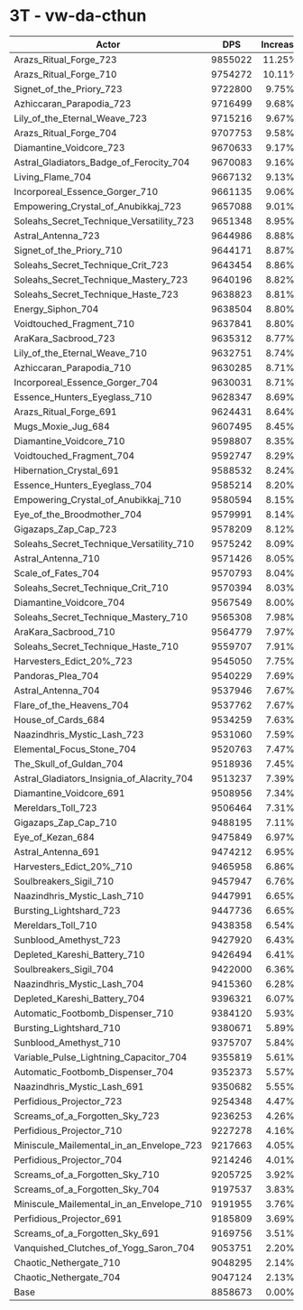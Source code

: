 # 3T - vw-da-cthun
| Actor | DPS | Increase |
|---|:---:|:---:|
|Arazs_Ritual_Forge_723|9855022|11.25%|
|Arazs_Ritual_Forge_710|9754272|10.11%|
|Signet_of_the_Priory_723|9722800|9.75%|
|Azhiccaran_Parapodia_723|9716499|9.68%|
|Lily_of_the_Eternal_Weave_723|9715216|9.67%|
|Arazs_Ritual_Forge_704|9707753|9.58%|
|Diamantine_Voidcore_723|9670633|9.17%|
|Astral_Gladiators_Badge_of_Ferocity_704|9670083|9.16%|
|Living_Flame_704|9667132|9.13%|
|Incorporeal_Essence_Gorger_710|9661135|9.06%|
|Empowering_Crystal_of_Anubikkaj_723|9657088|9.01%|
|Soleahs_Secret_Technique_Versatility_723|9651348|8.95%|
|Astral_Antenna_723|9644986|8.88%|
|Signet_of_the_Priory_710|9644171|8.87%|
|Soleahs_Secret_Technique_Crit_723|9643454|8.86%|
|Soleahs_Secret_Technique_Mastery_723|9640196|8.82%|
|Soleahs_Secret_Technique_Haste_723|9638823|8.81%|
|Energy_Siphon_704|9638504|8.80%|
|Voidtouched_Fragment_710|9637841|8.80%|
|AraKara_Sacbrood_723|9635312|8.77%|
|Lily_of_the_Eternal_Weave_710|9632751|8.74%|
|Azhiccaran_Parapodia_710|9630285|8.71%|
|Incorporeal_Essence_Gorger_704|9630031|8.71%|
|Essence_Hunters_Eyeglass_710|9628347|8.69%|
|Arazs_Ritual_Forge_691|9624431|8.64%|
|Mugs_Moxie_Jug_684|9607495|8.45%|
|Diamantine_Voidcore_710|9598807|8.35%|
|Voidtouched_Fragment_704|9592747|8.29%|
|Hibernation_Crystal_691|9588532|8.24%|
|Essence_Hunters_Eyeglass_704|9585214|8.20%|
|Empowering_Crystal_of_Anubikkaj_710|9580594|8.15%|
|Eye_of_the_Broodmother_704|9579991|8.14%|
|Gigazaps_Zap_Cap_723|9578209|8.12%|
|Soleahs_Secret_Technique_Versatility_710|9575242|8.09%|
|Astral_Antenna_710|9571426|8.05%|
|Scale_of_Fates_704|9570793|8.04%|
|Soleahs_Secret_Technique_Crit_710|9570394|8.03%|
|Diamantine_Voidcore_704|9567549|8.00%|
|Soleahs_Secret_Technique_Mastery_710|9565308|7.98%|
|AraKara_Sacbrood_710|9564779|7.97%|
|Soleahs_Secret_Technique_Haste_710|9559707|7.91%|
|Harvesters_Edict_20%_723|9545050|7.75%|
|Pandoras_Plea_704|9540229|7.69%|
|Astral_Antenna_704|9537946|7.67%|
|Flare_of_the_Heavens_704|9537762|7.67%|
|House_of_Cards_684|9534259|7.63%|
|Naazindhris_Mystic_Lash_723|9531060|7.59%|
|Elemental_Focus_Stone_704|9520763|7.47%|
|The_Skull_of_Guldan_704|9518936|7.45%|
|Astral_Gladiators_Insignia_of_Alacrity_704|9513237|7.39%|
|Diamantine_Voidcore_691|9508956|7.34%|
|Mereldars_Toll_723|9506464|7.31%|
|Gigazaps_Zap_Cap_710|9488195|7.11%|
|Eye_of_Kezan_684|9475849|6.97%|
|Astral_Antenna_691|9474212|6.95%|
|Harvesters_Edict_20%_710|9465958|6.86%|
|Soulbreakers_Sigil_710|9457947|6.76%|
|Naazindhris_Mystic_Lash_710|9447991|6.65%|
|Bursting_Lightshard_723|9447736|6.65%|
|Mereldars_Toll_710|9438358|6.54%|
|Sunblood_Amethyst_723|9427920|6.43%|
|Depleted_Kareshi_Battery_710|9426494|6.41%|
|Soulbreakers_Sigil_704|9422000|6.36%|
|Naazindhris_Mystic_Lash_704|9415360|6.28%|
|Depleted_Kareshi_Battery_704|9396321|6.07%|
|Automatic_Footbomb_Dispenser_710|9384120|5.93%|
|Bursting_Lightshard_710|9380671|5.89%|
|Sunblood_Amethyst_710|9375707|5.84%|
|Variable_Pulse_Lightning_Capacitor_704|9355819|5.61%|
|Automatic_Footbomb_Dispenser_704|9352373|5.57%|
|Naazindhris_Mystic_Lash_691|9350682|5.55%|
|Perfidious_Projector_723|9254348|4.47%|
|Screams_of_a_Forgotten_Sky_723|9236253|4.26%|
|Perfidious_Projector_710|9227278|4.16%|
|Miniscule_Mailemental_in_an_Envelope_723|9217663|4.05%|
|Perfidious_Projector_704|9214246|4.01%|
|Screams_of_a_Forgotten_Sky_710|9205725|3.92%|
|Screams_of_a_Forgotten_Sky_704|9197537|3.83%|
|Miniscule_Mailemental_in_an_Envelope_710|9191955|3.76%|
|Perfidious_Projector_691|9185809|3.69%|
|Screams_of_a_Forgotten_Sky_691|9169756|3.51%|
|Vanquished_Clutches_of_Yogg_Saron_704|9053751|2.20%|
|Chaotic_Nethergate_710|9048295|2.14%|
|Chaotic_Nethergate_704|9047124|2.13%|
|Base|8858673|0.00%|
